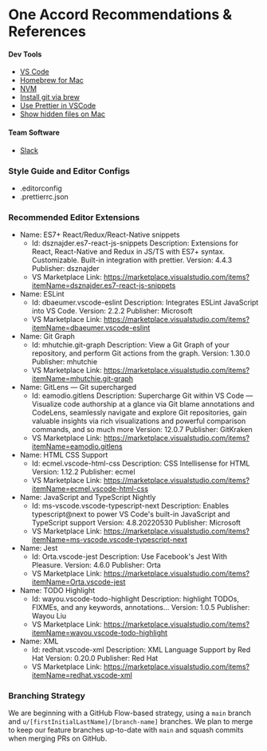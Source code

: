 # One Accord Recommendations & References

#### Dev Tools

- [VS Code](https://code.visualstudio.com/)
- [Homebrew for Mac](https://brew.sh/)
- [NVM](https://github.com/nvm-sh/nvm#installing-and-updating)
- [Install git via brew](https://git-scm.com/download/mac)
- [Use Prettier in VSCode](https://www.robinwieruch.de/how-to-use-prettier-vscode/)
- [Show hidden files on Mac](https://setapp.com/how-to/show-hidden-files-on-mac)

#### Team Software

- [Slack](https://servant-io.slack.com/)

### Style Guide and Editor Configs

- .editorconfig
- .prettierrc.json

### Recommended Editor Extensions

- Name: ES7+ React/Redux/React-Native snippets
  - Id: dsznajder.es7-react-js-snippets
    Description: Extensions for React, React-Native and Redux in JS/TS with ES7+ syntax. Customizable. Built-in integration with prettier.
    Version: 4.4.3
    Publisher: dsznajder
  - VS Marketplace Link: https://marketplace.visualstudio.com/items?itemName=dsznajder.es7-react-js-snippets
- Name: ESLint
  - Id: dbaeumer.vscode-eslint
    Description: Integrates ESLint JavaScript into VS Code.
    Version: 2.2.2
    Publisher: Microsoft
  - VS Marketplace Link: https://marketplace.visualstudio.com/items?itemName=dbaeumer.vscode-eslint
- Name: Git Graph
  - Id: mhutchie.git-graph
    Description: View a Git Graph of your repository, and perform Git actions from the graph.
    Version: 1.30.0
    Publisher: mhutchie
  - VS Marketplace Link: https://marketplace.visualstudio.com/items?itemName=mhutchie.git-graph
- Name: GitLens — Git supercharged
  - Id: eamodio.gitlens
    Description: Supercharge Git within VS Code — Visualize code authorship at a glance via Git blame annotations and CodeLens, seamlessly navigate and explore Git repositories, gain valuable insights via rich visualizations and powerful comparison commands, and so much more
    Version: 12.0.7
    Publisher: GitKraken
  - VS Marketplace Link: https://marketplace.visualstudio.com/items?itemName=eamodio.gitlens
- Name: HTML CSS Support
  - Id: ecmel.vscode-html-css
    Description: CSS Intellisense for HTML
    Version: 1.12.2
    Publisher: ecmel
  - VS Marketplace Link: https://marketplace.visualstudio.com/items?itemName=ecmel.vscode-html-css
- Name: JavaScript and TypeScript Nightly
  - Id: ms-vscode.vscode-typescript-next
    Description: Enables typescript@next to power VS Code's built-in JavaScript and TypeScript support
    Version: 4.8.20220530
    Publisher: Microsoft
  - VS Marketplace Link: https://marketplace.visualstudio.com/items?itemName=ms-vscode.vscode-typescript-next
- Name: Jest
  - Id: Orta.vscode-jest
    Description: Use Facebook's Jest With Pleasure.
    Version: 4.6.0
    Publisher: Orta
  - VS Marketplace Link: https://marketplace.visualstudio.com/items?itemName=Orta.vscode-jest
- Name: TODO Highlight
  - Id: wayou.vscode-todo-highlight
    Description: highlight TODOs, FIXMEs, and any keywords, annotations...
    Version: 1.0.5
    Publisher: Wayou Liu
  - VS Marketplace Link: https://marketplace.visualstudio.com/items?itemName=wayou.vscode-todo-highlight
- Name: XML
  - Id: redhat.vscode-xml
    Description: XML Language Support by Red Hat
    Version: 0.20.0
    Publisher: Red Hat
  - VS Marketplace Link: https://marketplace.visualstudio.com/items?itemName=redhat.vscode-xml

### Branching Strategy

We are beginning with a GitHub Flow-based strategy, using a `main` branch and `u/[firstInitialLastName]/[branch-name]` branches. We plan to merge to keep our feature branches up-to-date with `main` and squash commits when merging PRs on GitHub.

